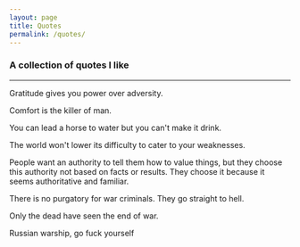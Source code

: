 ```yaml
---
layout: page
title: Quotes
permalink: /quotes/
---
```


### A collection of quotes I like

---

Gratitude gives you power over adversity.

Comfort is the killer of man.

You can lead a horse to water but you can't make it drink.

The world won't lower its difficulty to cater to your weaknesses.

People want an authority to tell them how to value things, but they choose this authority not based on facts or results. They choose it because it seems authoritative and familiar.

There is no purgatory for war criminals. They go straight to hell.

Only the dead have seen the end of war.

Russian warship, go fuck yourself

